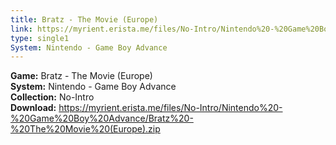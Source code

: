 ```yaml
---
title: Bratz - The Movie (Europe)
link: https://myrient.erista.me/files/No-Intro/Nintendo%20-%20Game%20Boy%20Advance/Bratz%20-%20The%20Movie%20(Europe).zip
type: single1
System: Nintendo - Game Boy Advance
---
```

<b>Game:</b> Bratz - The Movie (Europe)<br>
<b>System:</b> Nintendo - Game Boy Advance<br>
<b>Collection:</b> No-Intro<br>
<b>Download:</b> https://myrient.erista.me/files/No-Intro/Nintendo%20-%20Game%20Boy%20Advance/Bratz%20-%20The%20Movie%20(Europe).zip